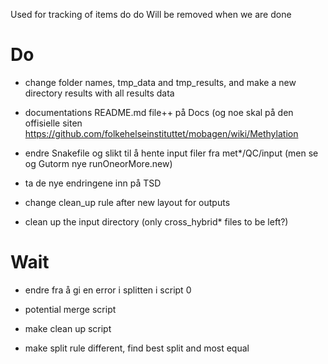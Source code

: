 Used for tracking of items do do
Will be removed when we are done

# Do
- change folder names, tmp_data and tmp_results, and make a new directory results with all results data

- documentations README.md file++ på Docs (og noe skal på den
  offisielle siten
  https://github.com/folkehelseinstituttet/mobagen/wiki/Methylation

- endre Snakefile og slikt til å hente input filer fra met*/QC/input (men se og Gutorm nye runOneorMore.new)

- ta de nye endringene inn på TSD

- change clean_up rule after new layout for outputs

- clean up the input directory (only cross_hybrid* files to be left?)

# Wait
- endre fra å gi en error i splitten i script 0

- potential merge script

- make clean up script

- make split rule different, find best split and most equal
